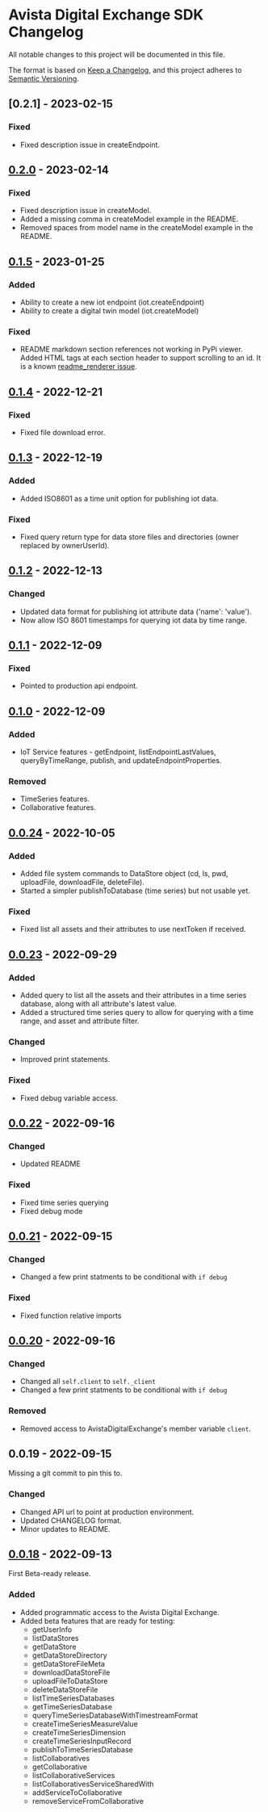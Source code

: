 [//]: # ( This is a comment )

[//]: # ( Use format below to add a new release entry. )
[//]: # ( Releases are sorted newest to oldest )
[//]: # ( Add the release comparison url at the bottom of the file )

[//]: # ( ## [New Release version] - yyyy-mm-dd )
[//]: # ( ### Added )
[//]: # ( - list new features )
[//]: # ( ### Changed )
[//]: # ( - list changes in existing functionality )
[//]: # ( ### Deprecated )
[//]: # ( - list soon-to-be removed features )
[//]: # ( ### Removed )
[//]: # ( - list features that have been removed )
[//]: # ( ### Fixed )
[//]: # ( - list bug fixes )
[//]: # ( ### Security )
[//]: # ( - list any vulnerabilities )

# Avista Digital Exchange SDK Changelog

All notable changes to this project will be documented in this file.

The format is based on [Keep a Changelog](https://keepachangelog.com/en/1.0.0/),
and this project adheres to [Semantic Versioning](https://semver.org/spec/v2.0.0.html).

## [0.2.1] - 2023-02-15

### Fixed

- Fixed description issue in createEndpoint.

## [0.2.0] - 2023-02-14

### Fixed

- Fixed description issue in createModel.
- Added a missing comma in createModel example in the README.
- Removed spaces from model name in the createModel example in the README.

## [0.1.5] - 2023-01-25

### Added

- Ability to create a new iot endpoint (iot.createEndpoint)
- Ability to create a digital twin model (iot.createModel)

### Fixed

- README markdown section references not working in PyPi viewer. Added HTML tags at each section header to support scrolling to an id. It is a known [readme_renderer issue](https://github.com/pypa/readme_renderer/issues/169).

## [0.1.4] - 2022-12-21

### Fixed

- Fixed file download error.

## [0.1.3] - 2022-12-19

### Added

- Added ISO8601 as a time unit option for publishing iot data.

### Fixed

- Fixed query return type for data store files and directories (owner replaced by ownerUserId).

## [0.1.2] - 2022-12-13

### Changed

- Updated data format for publishing iot attribute data ('name': 'value').
- Now allow ISO 8601 timestamps for querying iot data by time range.

## [0.1.1] - 2022-12-09

### Fixed

- Pointed to production api endpoint.

## [0.1.0] - 2022-12-09

### Added

- IoT Service features - getEndpoint, listEndpointLastValues, queryByTimeRange, publish, and updateEndpointProperties.

### Removed

- TimeSeries features.
- Collaborative features.

## [0.0.24] - 2022-10-05

### Added

- Added file system commands to DataStore object (cd, ls, pwd, uploadFile, downloadFile, deleteFile).
- Started a simpler publishToDatabase (time series) but not usable yet.

### Fixed

- Fixed list all assets and their attributes to use nextToken if received.

## [0.0.23] - 2022-09-29

### Added

- Added query to list all the assets and their attributes in a time series database, along with all attribute's latest value.
- Added a structured time series query to allow for querying with a time range, and asset and attribute filter.

### Changed

- Improved print statements.

### Fixed

- Fixed debug variable access.

## [0.0.22] - 2022-09-16

### Changed

- Updated README

### Fixed

- Fixed time series querying
- Fixed debug mode

## [0.0.21] - 2022-09-15

### Changed

- Changed a few print statments to be conditional with `if debug`

### Fixed
- Fixed function relative imports

## [0.0.20] - 2022-09-16

### Changed

- Changed all `self.client` to `self._client`
- Changed a few print statments to be conditional with `if debug`

### Removed

- Removed access to AvistaDigitalExchange's member variable `client`.  
  
## 0.0.19 - 2022-09-15

Missing a git commit to pin this to.

### Changed

- Changed API url to point at production environment.
- Updated CHANGELOG format.
- Minor updates to README.

## [0.0.18] - 2022-09-13

First Beta-ready release.

### Added
- Added programmatic access to the Avista Digital Exchange.
- Added beta features that are ready for testing:
     - getUserInfo
     - listDataStores
     - getDataStore
     - getDataStoreDirectory
     - getDataStoreFileMeta
     - downloadDataStoreFile
     - uploadFileToDataStore
     - deleteDataStoreFile
     - listTimeSeriesDatabases
     - getTimeSeriesDatabase
     - queryTimeSeriesDatabaseWithTimestreamFormat
     - createTimeSeriesMeasureValue
     - createTimeSeriesDimension
     - createTimeSeriesInputRecord
     - publishToTimeSeriesDatabase
     - listCollaboratives
     - getCollaborative
     - listCollaborativeServices
     - listCollaborativesServiceSharedWith
     - addServiceToCollaborative
     - removeServiceFromCollaborative

[Unreleased]: https://github.com/Avista-Digital-Innovation/avista-digital-exchange-sdk/compare/release/2023_02_15_v0.2.1...HEAD
[0.2.0]: https://github.com/Avista-Digital-Innovation/avista-digital-exchange-sdk/compare/release/2023_02_14_v0.2.0...release/2023_02_15_v0.2.1
[0.2.0]: https://github.com/Avista-Digital-Innovation/avista-digital-exchange-sdk/compare/release/2022_12_25_v0.1.5...release/2023_02_14_v0.2.0
[0.1.5]: https://github.com/Avista-Digital-Innovation/avista-digital-exchange-sdk/compare/release/2022_12_21_v0.1.4...release/2023_01_25_v0.1.5
[0.1.4]: https://github.com/Avista-Digital-Innovation/avista-digital-exchange-sdk/compare/release/2022_12_19_v0.1.3...release/2022_12_21_v0.1.4
[0.1.3]: https://github.com/Avista-Digital-Innovation/avista-digital-exchange-sdk/compare/release/2022_12_13_v0.1.2...release/2022_12_19_v0.1.3
[0.1.2]: https://github.com/Avista-Digital-Innovation/avista-digital-exchange-sdk/compare/release/2022_12_09_v0.1.1...release/2022_12_13_v0.1.2
[0.1.1]: https://github.com/Avista-Digital-Innovation/avista-digital-exchange-sdk/compare/release/2022_12_09_v0.1.0...release/2022_12_09_v0.1.1
[0.1.0]: https://github.com/Avista-Digital-Innovation/avista-digital-exchange-sdk/compare/release/2022_09_29_v0.0.24...release/2022_12_09_v0.1.0
[0.0.24]: https://github.com/Avista-Digital-Innovation/avista-digital-exchange-sdk/compare/release/2022_09_29_v0.0.23...release/2022_09_29_v0.0.24
[0.0.23]: https://github.com/Avista-Digital-Innovation/avista-digital-exchange-sdk/compare/release/2022_09_16_v0.0.22...release/2022_09_29_v0.0.23
[0.0.22]: https://github.com/Avista-Digital-Innovation/avista-digital-exchange-sdk/compare/release/2022_09_15_v0.0.21...release/2022_09_16_v0.0.22
[0.0.21]: https://github.com/Avista-Digital-Innovation/avista-digital-exchange-sdk/compare/release/2022_09_15_v0.0.20...release/2022_09_15_v0.0.21
[0.0.20]: https://github.com/Avista-Digital-Innovation/avista-digital-exchange-sdk/compare/release/2022_09_13_v0.0.18...release/2022_09_15_v0.0.20
[0.0.19]: https://github.com/Avista-Digital-Innovation/avista-digital-exchange-sdk/compare/release/2022_09_13_v0.0.18...release/2022_09_15_v0.0.20
[0.0.18]: https://github.com/Avista-Digital-Innovation/avista-digital-exchange-sdk/tree/release/2022_09_13_v0.0.18

